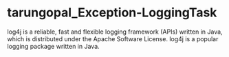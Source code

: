 # tarungopal_Exception-LoggingTask
log4j is a reliable, fast and flexible logging framework (APIs) written in Java, which is distributed under the Apache Software License. log4j is a popular logging package written in Java.
